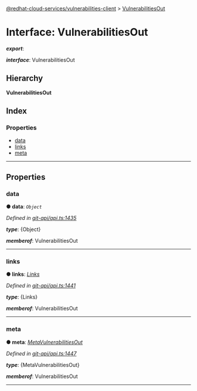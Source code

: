 [@redhat-cloud-services/vulnerabilities-client](../README.md) > [VulnerabilitiesOut](../interfaces/vulnerabilitiesout.md)

# Interface: VulnerabilitiesOut

*__export__*: 

*__interface__*: VulnerabilitiesOut

## Hierarchy

**VulnerabilitiesOut**

## Index

### Properties

* [data](vulnerabilitiesout.md#data)
* [links](vulnerabilitiesout.md#links)
* [meta](vulnerabilitiesout.md#meta)

---

## Properties

<a id="data"></a>

###  data

**● data**: *`Object`*

*Defined in [git-api/api.ts:1435](https://github.com/RedHatInsights/javascript-clients/blob/master/packages/vulnerabilities/git-api/api.ts#L1435)*

*__type__*: {Object}

*__memberof__*: VulnerabilitiesOut

___
<a id="links"></a>

###  links

**● links**: *[Links](links.md)*

*Defined in [git-api/api.ts:1441](https://github.com/RedHatInsights/javascript-clients/blob/master/packages/vulnerabilities/git-api/api.ts#L1441)*

*__type__*: {Links}

*__memberof__*: VulnerabilitiesOut

___
<a id="meta"></a>

###  meta

**● meta**: *[MetaVulnerabilitiesOut](metavulnerabilitiesout.md)*

*Defined in [git-api/api.ts:1447](https://github.com/RedHatInsights/javascript-clients/blob/master/packages/vulnerabilities/git-api/api.ts#L1447)*

*__type__*: {MetaVulnerabilitiesOut}

*__memberof__*: VulnerabilitiesOut

___

